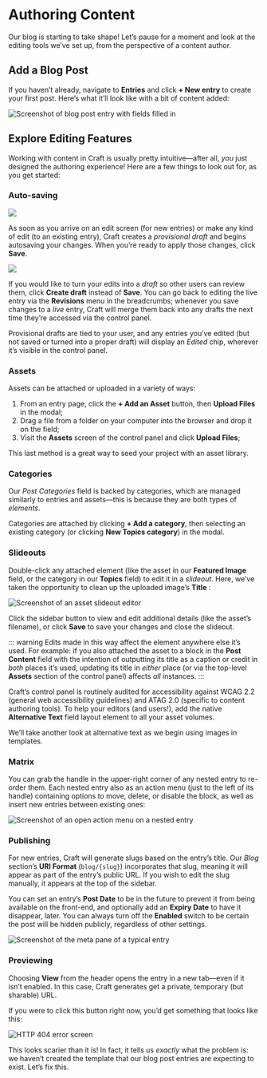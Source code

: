 # Authoring Content

Our blog is starting to take shape! Let’s pause for a moment and look at the editing tools we’ve set up, from the perspective of a content author.

## Add a Blog Post

If you haven’t already, navigate to **Entries** and click **+ New entry** to create your first post. Here’s what it’ll look like with a bit of content added:

<BrowserShot
    url="https://tutorial.ddev.site/admin/entries/blog/2?draftId=1&fresh=1"
    :link="false"
    caption="A blog post, populated with content, ready to be saved.">
<img src="../images/new-entry-with-content.png" alt="Screenshot of blog post entry with fields filled in" />
</BrowserShot>

## Explore Editing Features

Working with content in Craft is usually pretty intuitive—after all, _you_ just designed the authoring experience! Here are a few things to look out for, as you get started:

### Auto-saving

![](../images/draft-autosave.png)

As soon as you arrive on an edit screen (for new entries) or make any kind of edit (to an existing entry), Craft creates a _provisional draft_ and begins autosaving your changes. When you’re ready to apply those changes, click **Save**.

![](../images/unsaved-changes.png)

If you would like to turn your edits into a _draft_ so other users can review them, click **Create draft** instead of **Save**. You can go back to editing the live entry via the **Revisions** menu in the breadcrumbs; whenever you save changes to a _live_ entry, Craft will merge them back into any drafts the next time they’re accessed via the control panel.

Provisional drafts are tied to your user, and any entries you’ve edited (but not saved or turned into a proper draft) will display an _Edited_ chip, wherever it’s visible in the control panel.

### Assets

Assets can be attached or uploaded in a variety of ways:

1. From an entry page, click the **+ Add an Asset** button, then **Upload Files** in the modal;
1. Drag a file from a folder on your computer into the browser and drop it on the field;
1. Visit the **Assets** screen of the control panel and click **Upload Files**;

This last method is a great way to seed your project with an asset library.

### Categories

Our _Post Categories_ field is backed by categories, which are managed similarly to entries and assets—this is because they are both types of _elements_.

Categories are attached by clicking **+ Add a category**, then selecting an existing category (or clicking **New Topics category**) in the modal.

### Slideouts

Double-click any attached element (like the asset <Poi label="A" target="editAsset" id="source" />  in our **Featured Image** field, or the category in our **Topics** field) to edit it in a _slideout_. Here, we’ve taken the opportunity to clean up the uploaded image’s **Title** <Poi label="B" target="editAsset" id="title" />:

<BrowserShot
    url="https://tutorial.ddev.site/admin/entries/blog/2?draftId=1&fresh=1"
    id="editAsset"
    :poi="{
        source: [31, 42, 'A'],
        title: [65, 14, 'B'],
        sidebar: [96.3, 9, 'C'],
    }"
    :link="false"
    caption="Editing an asset in a slideout.">
<img src="../images/edit-asset-slideout.png" alt="Screenshot of an asset slideout editor" />
</BrowserShot>

Click the sidebar button <Poi label="C" target="editAsset" id="sidebar" /> to view and edit additional details (like the asset’s filename), or click **Save** to save your changes and close the slideout.

::: warning
Edits made in this way affect the element anywhere else it’s used. For example: if you also attached the asset to a block in the **Post Content** field with the intention of outputting its title as a caption or credit in _both_ places it’s used, updating its title in _either_ place (or via the top-level **Assets** section of the control panel) affects _all_ instances.
:::

<Block label="Images + Accessibility">

Craft’s control panel is routinely audited for accessibility against WCAG 2.2 (general web accessibility guidelines) and ATAG 2.0 (specific to content authoring tools). To help your editors (and users!), add the native **Alternative Text** field layout element to all your asset volumes.

We’ll take another look at alternative text as we begin using images in templates.

</Block>

### Matrix

You can grab the handle <Icon kind="move" /> in the upper-right corner of any nested entry to re-order them. Each nested entry also as an action menu <Icon kind="ellipses" /> (just to the left of its handle) containing options to move, delete, or disable the block, as well as insert new entries between existing ones:

![Screenshot of an open action menu on a nested entry](../images/matrix-action-menu.png)

### Publishing

For new entries, Craft will generate slugs based on the entry’s title. Our _Blog_ section’s **URI Format** (`blog/{slug}`) incorporates that slug, meaning it will appear as part of the entry’s public URL. If you wish to edit the slug manually, it appears at the top of the sidebar.

You can set an entry’s **Post Date** to be in the future to prevent it from being available on the front-end, and optionally add an **Expiry Date** to have it disappear, later. You can always turn off the **Enabled** switch to be certain the post will be hidden publicly, regardless of other settings.

![Screenshot of the meta pane of a typical entry](../images/entry-meta.png)

### Previewing

Choosing **View** from the header opens the entry in a new tab—even if it isn’t enabled. In this case, Craft generates get a private, temporary (but sharable) URL.

If you were to click this button right now, you’d get something that looks like this:

<BrowserShot url="https://tutorial.ddev.site/blog/over-the-mountain" :link="false">
<img src="../images/error-404.png" alt="HTTP 404 error screen" />
</BrowserShot>

This looks scarier than it is! In fact, it tells us _exactly_ what the problem is: we haven’t created the template that our blog post entries are expecting to exist. Let’s fix this.
